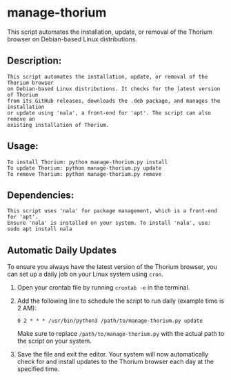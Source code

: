 # manage-thorium
This script automates the installation, update, or removal of the Thorium browser on Debian-based Linux distributions.

## Description:
    This script automates the installation, update, or removal of the Thorium browser 
    on Debian-based Linux distributions. It checks for the latest version of Thorium 
    from its GitHub releases, downloads the .deb package, and manages the installation 
    or update using 'nala', a front-end for 'apt'. The script can also remove an 
    existing installation of Thorium.

## Usage:
    To install Thorium: python manage-thorium.py install
    To update Thorium: python manage-thorium.py update
    To remove Thorium: python manage-thorium.py remove

## Dependencies:
    This script uses 'nala' for package management, which is a front-end for 'apt'.
    Ensure 'nala' is installed on your system. To install 'nala', use:
    sudo apt install nala

## Automatic Daily Updates

To ensure you always have the latest version of the Thorium browser, you can set up a daily job on your Linux system using `cron`.

1. Open your crontab file by running `crontab -e` in the terminal.

2. Add the following line to schedule the script to run daily (example time is 2 AM):

    ```
    0 2 * * * /usr/bin/python3 /path/to/manage-thorium.py update
    ```

    Make sure to replace `/path/to/manage-thorium.py` with the actual path to the script on your system.

3. Save the file and exit the editor. Your system will now automatically check for and install updates to the Thorium browser each day at the specified time.
